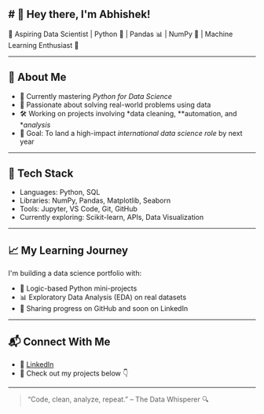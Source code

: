 ## # 👋 Hey there, I'm Abhishek!

🎯 Aspiring Data Scientist | Python 🐍 | Pandas 📊 | NumPy 🔢 | Machine Learning Enthusiast 🤖

---

## 🚀 About Me
- 🔭 Currently mastering *Python for Data Science*
- 🧠 Passionate about solving real-world problems using data
- 🛠 Working on projects involving *data cleaning, **automation, and **analysis*
- 🎯 Goal: To land a high-impact *international data science role* by next year

---

## 🧰 Tech Stack
- Languages: Python, SQL
- Libraries: NumPy, Pandas, Matplotlib, Seaborn
- Tools: Jupyter, VS Code, Git, GitHub
- Currently exploring: Scikit-learn, APIs, Data Visualization

---

## 📈 My Learning Journey
I'm building a data science portfolio with:
- 🧱 Logic-based Python mini-projects
- 📊 Exploratory Data Analysis (EDA) on real datasets
- 🚀 Sharing progress on GitHub and soon on LinkedIn

---

## 📬 Connect With Me
- 💼 [LinkedIn]() 
- 📂 Check out my projects below 👇

---

> “Code, clean, analyze, repeat.” – The Data Whisperer 🔍
